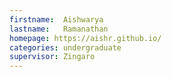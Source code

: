 ```yaml
---
firstname:  Aishwarya
lastname:   Ramanathan
homepage: https://aishr.github.io/ 
categories: undergraduate
supervisor: Zingaro
---
```


